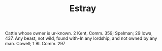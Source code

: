 ---
title: Estray
letter: E
permalink: "/definitions/bld-estray.html"
body: Cattle whose owner is ur-known. 2 Kent, Comm. 359; Spelman; 29 Iowa, 437. Any
  beast, not wild, found with-In any lordship, and not owned by any man. Cowell; 1
  Bl. Comm. 297
published_at: '2018-07-07'
source: Black's Law Dictionary 2nd Ed (1910)
layout: post
---